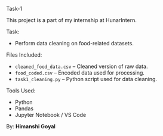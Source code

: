  Task-1 

This project is a part of my internship at HunarIntern.

 Task:
- Perform data cleaning on food-related datasets.

 Files Included:
- `cleaned_food_data.csv` – Cleaned version of raw data.
- `food_coded.csv` – Encoded data used for processing.
- `task1_cleaning.py` – Python script used for data cleaning.

 Tools Used:
- Python
- Pandas
- Jupyter Notebook / VS Code

 By:
**Himanshi Goyal**

